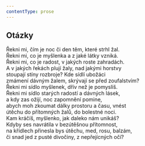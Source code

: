 ```yaml
---
contentType: prose
---
```


## Otázky

Řekni mi, čím je noc či den těm, které strhl žal.  
Řekni mi, co je myšlenka a z jaké látky vzniká.  
Řekni mi, co je radost, v jakých roste zahradách.  
A v jakých řekách plují žaly, nad jakými horstvy  
stoupají stíny rozbroje? Kde sídlí ubožáci  
zmámení dávným žalem, skrývají se před zoufalstvím?  
Řekni mi sídlo myšlenek, dřív než je pomyslíš.  
Řekni mi sídlo starých radostí a dávných lásek,  
a kdy zas ožijí, noc zapomnění pomine,  
abych moh zkoumat dálky prostoru a času, vnést  
útěchu do přítomných žalů, do bolestné noci.  
Kam kráčíš, myšlenko, jak daleko nám unikáš?  
Kdyby ses navrátila v bezútěšnou přítomnost,  
na křídlech přinesla bys útěchu, med, rosu, balzám,  
či snad jed z pusté divočiny, z nepřejícných očí?

